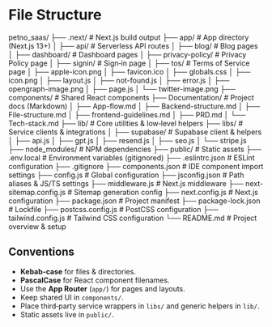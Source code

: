 <!-- File: File-structure.md -->

# File Structure

petno_saas/
├── .next/ # Next.js build output
├── app/ # App directory (Next.js 13+)
│ ├── api/ # Serverless API routes
│ ├── blog/ # Blog pages
│ ├── dashboard/ # Dashboard pages
│ ├── privacy-policy/ # Privacy Policy page
│ ├── signin/ # Sign‑in page
│ ├── tos/ # Terms of Service page
│ ├── apple-icon.png
│ ├── favicon.ico
│ ├── globals.css
│ ├── icon.png
│ ├── layout.js
│ ├── not-found.js
│ ├── error.js
│ ├── opengraph-image.png
│ ├── page.js
│ └── twitter-image.png
├── components/ # Shared React components
├── Documentation/ # Project docs (Markdown)
│ ├── App-flow.md
│ ├── Backend-structure.md
│ ├── File-structure.md
│ ├── frontend-guidelines.md
│ ├── PRD.md
│ └── Tech-stack.md
├── lib/ # Core utilities & low‑level helpers
├── libs/ # Service clients & integrations
│ ├── supabase/ # Supabase client & helpers
│ ├── api.js
│ ├── gpt.js
│ ├── resend.js
│ ├── seo.js
│ └── stripe.js
├── node_modules/ # NPM dependencies
├── public/ # Static assets
├── .env.local # Environment variables (gitignored)
├── .eslintrc.json # ESLint configuration
├── .gitignore
├── components.json # IDE component import settings
├── config.js # Global configuration
├── jsconfig.json # Path aliases & JS/TS settings
├── middleware.js # Next.js middleware
├── next-sitemap.config.js # Sitemap generation config
├── next.config.js # Next.js configuration
├── package.json # Project manifest
├── package-lock.json # Lockfile
├── postcss.config.js # PostCSS configuration
├── tailwind.config.js # Tailwind CSS configuration
└── README.md # Project overview & setup

## Conventions

- **Kebab‑case** for files & directories.
- **PascalCase** for React component filenames.
- Use the **App Router** (`app/`) for pages and layouts.
- Keep shared UI in `components/`.
- Place third‑party service wrappers in `libs/` and generic helpers in `lib/`.
- Static assets live in `public/`.
